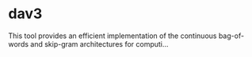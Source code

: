 # dav3
This tool provides an efficient implementation of the continuous bag-of-words and skip-gram architectures for computi…
